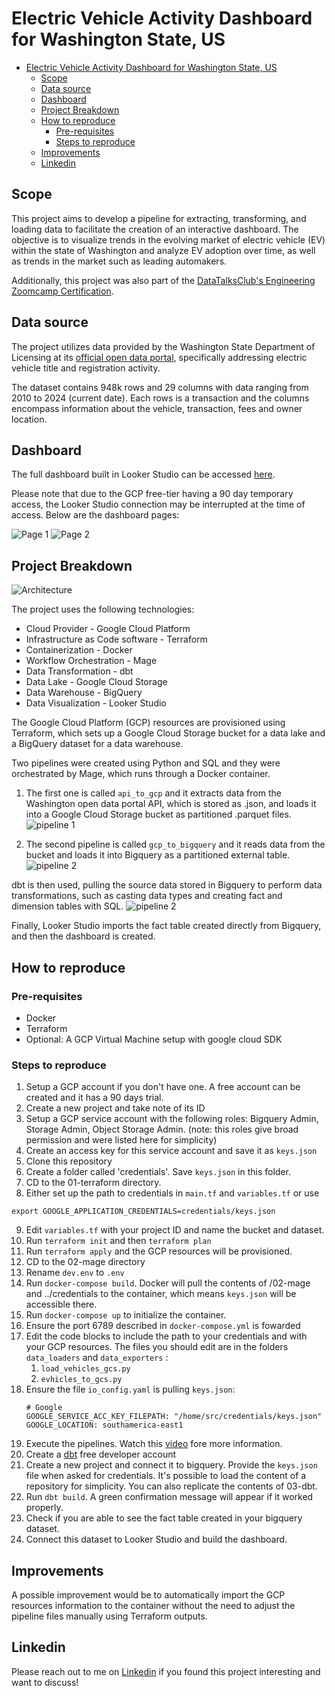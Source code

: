 # Electric Vehicle Activity Dashboard for Washington State, US

- [Electric Vehicle Activity Dashboard for Washington State, US](#electric-vehicle-activity-dashboard-for-washington-state-us)
  - [Scope](#scope)
  - [Data source](#data-source)
  - [Dashboard](#dashboard)
  - [Project Breakdown](#project-breakdown)
  - [How to reproduce](#how-to-reproduce)
    - [Pre-requisites](#pre-requisites)
    - [Steps to reproduce](#steps-to-reproduce)
  - [Improvements](#improvements)
  - [Linkedin](#linkedin)


## Scope

This project aims to develop a pipeline for extracting, transforming, and loading data to facilitate the creation of an interactive dashboard. The objective is to visualize trends in the evolving market of electric vehicle (EV) within the state of Washington and analyze EV adoption over time, as well as trends in the market such as leading automakers. 

Additionally, this project was also part of the [DataTalksClub's Engineering Zoomcamp Certification](https://github.com/DataTalksClub/data-engineering-zoomcamp).

## Data source 

The project utilizes data provided by the Washington State Department of Licensing at its  [official open data portal](https://data.wa.gov/Transportation/Electric-Vehicle-Population-Data/f6w7-q2d2), specifically addressing electric vehicle title and registration activity.

The dataset contains 948k rows and 29 columns with data ranging from 2010 to 2024 (current date). Each rows is a transaction and the columns encompass information about the vehicle, transaction, fees and owner location. 

## Dashboard

The full dashboard built in Looker Studio can be accessed [here](https://lookerstudio.google.com/u/1/reporting/685d13cc-d55a-4133-a1c2-92caa371fb67/page/p_4lx3pm4dgd).

Please note that due to the GCP free-tier having a 90 day temporary access, the Looker Studio connection may be interrupted at the time of access. Below are the dashboard pages:

![Page 1](/assets/Electric_Vehicles_Activity_page-0001.jpg)
![Page 2](/assets/Electric_Vehicles_Activity_page-0002.jpg)

## Project Breakdown

![Architecture](/assets/architecture.jpg)

The project uses the following technologies:
  * Cloud Provider - Google Cloud Platform
  * Infrastructure as Code software - Terraform
  * Containerization - Docker
  * Workflow Orchestration - Mage
  * Data Transformation - dbt
  * Data Lake - Google Cloud Storage
  * Data Warehouse - BigQuery
  * Data Visualization - Looker Studio

The Google Cloud Platform (GCP) resources are provisioned using Terraform, which sets up a Google Cloud Storage bucket for a data lake and a BigQuery dataset for a data warehouse.

Two pipelines were created using Python and SQL and they were orchestrated by Mage, which runs through a Docker container.


1) The first one is called `api_to_gcp` and it extracts data from the Washington open data portal API, which is stored as .json, and loads it into a Google Cloud Storage bucket as partitioned .parquet files.
![pipeline 1](/assets/api_to_gcs.png)

1) The second pipeline is called `gcp_to_bigquery` and it reads data from the bucket and loads it into Bigquery as a partitioned external table. 
![pipeline 2](/assets/gcs_to_bigquery.png)

dbt is then used, pulling the source data stored in Bigquery to perform data transformations, such as casting data types and creating fact and dimension tables with SQL.
![pipeline 2](/assets/lineage.png)

Finally, Looker Studio imports the fact table created directly from Bigquery, and then the dashboard is created. 

## How to reproduce

### Pre-requisites
* Docker
* Terraform
* Optional: A GCP Virtual Machine setup with google cloud SDK

### Steps to reproduce
1) Setup a GCP account if you don't have one. A free account can be created and it has a 90 days trial. 
2) Create a new project and take note of its ID
3) Setup a GCP service account with the following roles:  Bigquery Admin, Storage Admin, Object Storage Admin. (note: this roles give broad permission and were listed here for simplicity)
4) Create an access key for this service account and save it as `keys.json`
5) Clone this repository
6) Create a folder called 'credentials'. Save `keys.json` in this folder. 
7) CD to the 01-terraform directory. 
8) Either set up the path to credentials in `main.tf` and `variables.tf` or use
``` 
export GOOGLE_APPLICATION_CREDENTIALS=credentials/keys.json
```
9) Edit `variables.tf` with your project ID and name the bucket and dataset. 
10) Run `terraform init` and then `terraform plan`
11) Run `terraform apply` and the GCP resources will be provisioned.
12) CD to the 02-mage directory
13) Rename `dev.env` to `.env`
14) Run `docker-compose build`. Docker will pull the contents of  /02-mage and ../credentials to the container, which means `keys.json` will be accessible there.
15) Run `docker-compose up` to initialize the container. 
16) Ensure the port 6789 described in `docker-compose.yml` is fowarded
17) Edit the code blocks to include the path to your credentials and with your GCP resources. The files you should edit are in the folders `data_loaders` and `data_exporters` :
    1)  `load_vehicles_gcs.py`
    2)  `evhicles_to_gcs.py`
18) Ensure the file `io_config.yaml` is pulling `keys.json`:
      ```
    # Google
    GOOGLE_SERVICE_ACC_KEY_FILEPATH: "/home/src/credentials/keys.json"
    GOOGLE_LOCATION: southamerica-east1
19) Execute the pipelines. Watch this [video](https://www.youtube.com/watch?v=w0XmcASRUnc&list=PL3MmuxUbc_hJed7dXYoJw8DoCuVHhGEQb&index=24&pp=iAQB) fore more information.
20) Create a [dbt](https://www.getdbt.com/) free developer account
21) Create a new project and connect it to bigquery. Provide the `keys.json` file when asked for credentials. It's possible to load the content of a repository for simplicity. You can also replicate the contents of 03-dbt. 
22) Run `dbt build`. A green confirmation message will appear if it worked properly. 
23) Check if you are able to see the fact table created in your bigquery dataset. 
24) Connect this dataset to Looker Studio and build the dashboard.

## Improvements
A possible improvement would be to automatically import the GCP resources information to the container without the need to adjust the pipeline files manually using Terraform outputs. 

## Linkedin

Please reach out to me on [Linkedin](https://www.linkedin.com/in/bernardo-m-costa/
) if you found this project interesting and want to discuss!